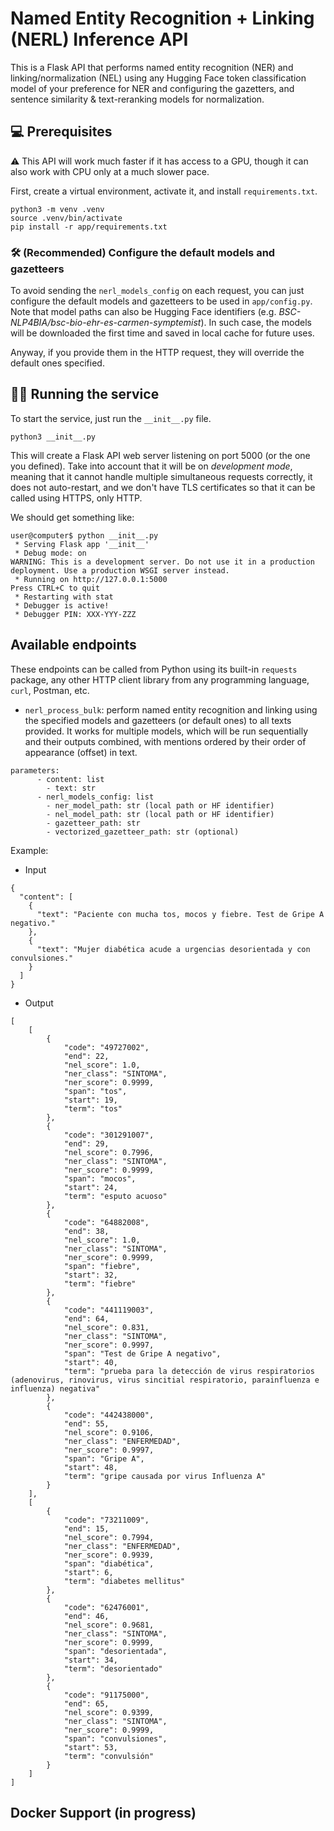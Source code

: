 # Named Entity Recognition + Linking (NERL) Inference API

This is a Flask API that performs named entity recognition (NER) and linking/normalization (NEL) using any Hugging Face token classification model of your preference for NER and configuring the gazetters, and sentence similarity & text-reranking models for normalization.

## 💻 Prerequisites

⚠ This API will work much faster if it has access to a GPU, though it can also work with CPU only at a much slower pace.

First, create a virtual environment, activate it, and install `requirements.txt`.
```
python3 -m venv .venv
source .venv/bin/activate
pip install -r app/requirements.txt
```

### 🛠 (Recommended) Configure the default models and gazetteers

To avoid sending the `nerl_models_config` on each request, you can just configure the default models and gazetteers to be used in `app/config.py`. Note that model paths can also be Hugging Face identifiers (e.g. *BSC-NLP4BIA/bsc-bio-ehr-es-carmen-symptemist*). In such case, the models will be downloaded the first time and saved in local cache for future uses.

Anyway, if you provide them in the HTTP request, they will override the default ones specified.

## 🏃‍♀️ Running the service

To start the service, just run the `__init__.py` file.
```
python3 __init__.py
```

This will create a Flask API web server listening on port 5000 (or the one you defined). Take into account that it will be on *development mode*, meaning that it cannot handle multiple simultaneous requests correctly, it does not auto-restart, and we don't have TLS certificates so that it can be called using HTTPS, only HTTP.

We should get something like:
```
user@computer$ python __init__.py 
 * Serving Flask app '__init__'
 * Debug mode: on
WARNING: This is a development server. Do not use it in a production deployment. Use a production WSGI server instead.
 * Running on http://127.0.0.1:5000
Press CTRL+C to quit
 * Restarting with stat
 * Debugger is active!
 * Debugger PIN: XXX-YYY-ZZZ

```

## Available endpoints

These endpoints can be called from Python using its built-in `requests` package, any other HTTP client library from any programming language, `curl`, Postman, etc.

- `nerl_process_bulk`: perform named entity recognition and linking using the specified models and gazetteers (or default ones) to all texts provided. It works for multiple models, which will be run sequentially and their outputs combined, with mentions ordered by their order of appearance (offset) in text.
```
parameters:
      - content: list
        - text: str
      - nerl_models_config: list
        - ner_model_path: str (local path or HF identifier)
        - nel_model_path: str (local path or HF identifier)
        - gazetteer_path: str
        - vectorized_gazetteer_path: str (optional)
```
Example:
- Input
```
{
  "content": [
    {
      "text": "Paciente con mucha tos, mocos y fiebre. Test de Gripe A negativo."
    },
    {
      "text": "Mujer diabética acude a urgencias desorientada y con convulsiones."
    }
  ]
}
```
- Output
```
[
    [
        {
            "code": "49727002",
            "end": 22,
            "nel_score": 1.0,
            "ner_class": "SINTOMA",
            "ner_score": 0.9999,
            "span": "tos",
            "start": 19,
            "term": "tos"
        },
        {
            "code": "301291007",
            "end": 29,
            "nel_score": 0.7996,
            "ner_class": "SINTOMA",
            "ner_score": 0.9999,
            "span": "mocos",
            "start": 24,
            "term": "esputo acuoso"
        },
        {
            "code": "64882008",
            "end": 38,
            "nel_score": 1.0,
            "ner_class": "SINTOMA",
            "ner_score": 0.9999,
            "span": "fiebre",
            "start": 32,
            "term": "fiebre"
        },
        {
            "code": "441119003",
            "end": 64,
            "nel_score": 0.831,
            "ner_class": "SINTOMA",
            "ner_score": 0.9997,
            "span": "Test de Gripe A negativo",
            "start": 40,
            "term": "prueba para la detección de virus respiratorios (adenovirus, rinovirus, virus sincitial respiratorio, parainfluenza e influenza) negativa"
        },
        {
            "code": "442438000",
            "end": 55,
            "nel_score": 0.9106,
            "ner_class": "ENFERMEDAD",
            "ner_score": 0.9997,
            "span": "Gripe A",
            "start": 48,
            "term": "gripe causada por virus Influenza A"
        }
    ],
    [
        {
            "code": "73211009",
            "end": 15,
            "nel_score": 0.7994,
            "ner_class": "ENFERMEDAD",
            "ner_score": 0.9939,
            "span": "diabética",
            "start": 6,
            "term": "diabetes mellitus"
        },
        {
            "code": "62476001",
            "end": 46,
            "nel_score": 0.9681,
            "ner_class": "SINTOMA",
            "ner_score": 0.9999,
            "span": "desorientada",
            "start": 34,
            "term": "desorientado"
        },
        {
            "code": "91175000",
            "end": 65,
            "nel_score": 0.9399,
            "ner_class": "SINTOMA",
            "ner_score": 0.9999,
            "span": "convulsiones",
            "start": 53,
            "term": "convulsión"
        }
    ]
]
```

## Docker Support (in progress)
